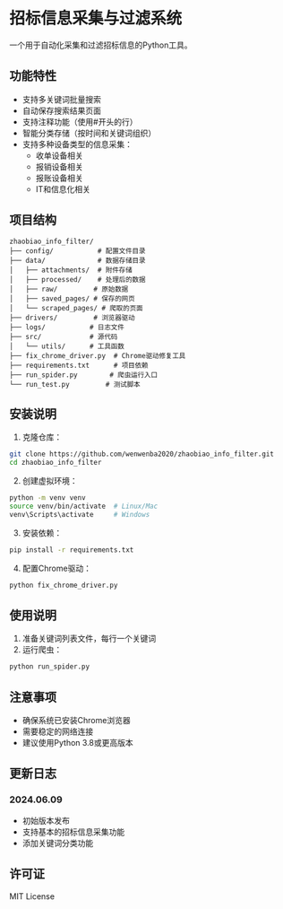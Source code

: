 # 招标信息采集与过滤系统

一个用于自动化采集和过滤招标信息的Python工具。

## 功能特性

- 支持多关键词批量搜索
- 自动保存搜索结果页面
- 支持注释功能（使用#开头的行）
- 智能分类存储（按时间和关键词组织）
- 支持多种设备类型的信息采集：
  - 收单设备相关
  - 报销设备相关
  - 报账设备相关
  - IT和信息化相关

## 项目结构

```
zhaobiao_info_filter/
├── config/           # 配置文件目录
├── data/             # 数据存储目录
│   ├── attachments/  # 附件存储
│   ├── processed/    # 处理后的数据
│   ├── raw/         # 原始数据
│   ├── saved_pages/ # 保存的网页
│   └── scraped_pages/ # 爬取的页面
├── drivers/         # 浏览器驱动
├── logs/           # 日志文件
├── src/            # 源代码
│   └── utils/      # 工具函数
├── fix_chrome_driver.py  # Chrome驱动修复工具
├── requirements.txt      # 项目依赖
├── run_spider.py        # 爬虫运行入口
└── run_test.py         # 测试脚本
```

## 安装说明

1. 克隆仓库：
```bash
git clone https://github.com/wenwenba2020/zhaobiao_info_filter.git
cd zhaobiao_info_filter
```

2. 创建虚拟环境：
```bash
python -m venv venv
source venv/bin/activate  # Linux/Mac
venv\Scripts\activate     # Windows
```

3. 安装依赖：
```bash
pip install -r requirements.txt
```

4. 配置Chrome驱动：
```bash
python fix_chrome_driver.py
```

## 使用说明

1. 准备关键词列表文件，每行一个关键词
2. 运行爬虫：
```bash
python run_spider.py
```

## 注意事项

- 确保系统已安装Chrome浏览器
- 需要稳定的网络连接
- 建议使用Python 3.8或更高版本

## 更新日志

### 2024.06.09
- 初始版本发布
- 支持基本的招标信息采集功能
- 添加关键词分类功能

## 许可证

MIT License